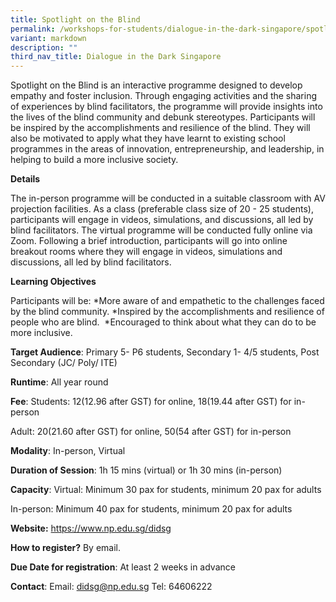 ```yaml
---
title: Spotlight on the Blind
permalink: /workshops-for-students/dialogue-in-the-dark-singapore/spotlight-on-the-blind/
variant: markdown
description: ""
third_nav_title: Dialogue in the Dark Singapore
---
```

Spotlight on the Blind is an interactive programme designed to develop empathy and foster inclusion. Through engaging activities and the sharing of experiences by blind facilitators, the programme will provide insights into the lives of the blind community and debunk stereotypes. Participants will be inspired by the accomplishments and resilience of the blind. They will also be motivated to apply what they have learnt to existing school programmes in the areas of innovation, entrepreneurship, and leadership, in helping to build a more inclusive society.

**Details**

The in-person programme will be conducted in a suitable classroom with AV projection facilities. As a class (preferable class size of 20 - 25 students), participants will engage in videos, simulations, and discussions, all led by blind facilitators.   The virtual programme will be conducted fully online via Zoom.  Following a brief introduction, participants will go into online breakout rooms where they will engage in videos, simulations and discussions, all led by blind facilitators.

**Learning Objectives**

Participants will be: 
*More aware of and empathetic to the challenges faced by the blind community. 
*Inspired by the accomplishments and resilience of people who are blind. 
*Encouraged to think about what they can do to be more inclusive.

**Target Audience**: Primary 5- P6 students, Secondary 1- 4/5 students, Post Secondary (JC/ Poly/ ITE)

**Runtime**: All year round

**Fee**: Students: $12 ($12.96 after GST) for online, $18 ($19.44 after GST) for in-person 

Adult: $20 ($21.60 after GST) for online, $50 ($54 after GST) for in-person

**Modality**: In-person, Virtual

**Duration of Session**: 1h 15 mins (virtual) or 1h 30 mins (in-person)

**Capacity**: Virtual: Minimum 30 pax for students, minimum 20 pax for adults  

In-person: Minimum 40 pax for students, minimum 20 pax for adults

**Website:** https://www.np.edu.sg/didsg

**How to register?** By email.

**Due Date for registration**: At least 2 weeks in advance

**Contact**: Email: didsg@np.edu.sg Tel: 64606222
